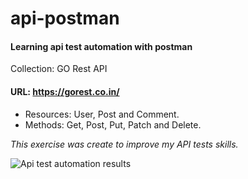 # api-postman
#### Learning api test automation with postman

<p>Collection: GO Rest API</p>

#### URL: https://gorest.co.in/
<ul>
  <li>Resources: User, Post and Comment.</li>

  <li>Methods: Get, Post, Put, Patch and Delete.</li>
</ul>

<bloquote> *This exercise was create to improve my API tests skills.* </bloquote>

![Api test automation results](https://imgur.com/BOYSjmg.png)

